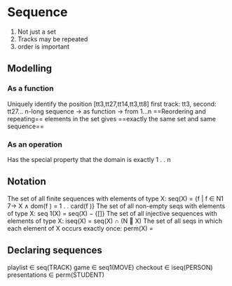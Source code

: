 # Sequence
1. Not just a set
2. Tracks may be repeated
3. order is important
## Modelling 
### As a function
Uniquely identify the position
[tt3,tt27,tt14,tt3,tt8]
first track: tt3, second: tt27...
n-long sequence -> as function -> from 1...n
==Reordering and repeating== elements in the set gives ==exactly the same set and same sequence==
### As an operation
Has the special property that the domain is exactly 1 . . n
## Notation
The set of all finite sequences with elements of type X:
seq(X) = {f | f ∈ N1 7→ X ∧ dom(f ) = 1 . . card(f )}
The set of all non-empty seqs with elements of type X:
seq 1(X) = seq(X) − {[]}
The set of all injective sequences with elements of type X:
iseq(X) = seq(X) ∩ (N  X)
The set of all seqs in which each element of X occurs exactly once:
perm(X) = 

## Declaring sequences
playlist ∈ seq(TRACK)
game ∈ seq1(MOVE)
checkout ∈ iseq(PERSON)
presentations ∈ perm(STUDENT)




